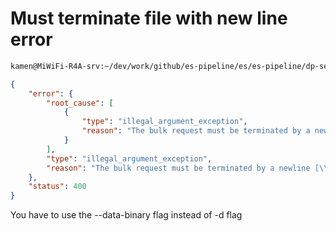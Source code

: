 # Must terminate file with new line error 
```bash
kamen@MiWiFi-R4A-srv:~/dev/work/github/es-pipeline/es/es-pipeline/dp-search-data-importer/cmd/producer$ curl -XPUT "http://localhost:9200/ons/_bulk" -H "Content-Type: application/json" -d @data.json
```
```json
{
    "error": {
        "root_cause": [
            {
                "type": "illegal_argument_exception",
                "reason": "The bulk request must be terminated by a newline [\\n]"
            }
        ],
        "type": "illegal_argument_exception",
        "reason": "The bulk request must be terminated by a newline [\\n]"
    },
    "status": 400
}
```
You have to use the --data-binary flag instead of -d flag 